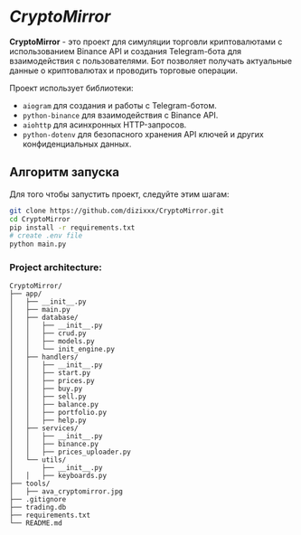 # *CryptoMirror*


**CryptoMirror** - это проект для симуляции торговли криптовалютами с использованием Binance API и создания Telegram-бота для взаимодействия с пользователями. Бот позволяет получать актуальные данные о криптовалютах и проводить торговые операции.

Проект использует библиотеки:
- `aiogram` для создания и работы с Telegram-ботом.
- `python-binance` для взаимодействия с Binance API.
- `aiohttp` для асинхронных HTTP-запросов.
- `python-dotenv` для безопасного хранения API ключей и других конфиденциальных данных.

## Алгоритм запуска

Для того чтобы запустить проект, следуйте этим шагам:

```bash
git clone https://github.com/dizixxx/CryptoMirror.git
cd CryptoMirror
pip install -r requirements.txt
# create .env file
python main.py
```

### **Project architecture**:
```
CryptoMirror/
├── app/
│   ├── __init__.py
│   ├── main.py
│   ├── database/
│   │   ├── __init__.py
│   │   ├── crud.py
│   │   ├── models.py
│   │   └── init_engine.py
│   ├── handlers/
│   │   ├── __init__.py
│   │   ├── start.py
│   │   ├── prices.py
│   │   ├── buy.py
│   │   ├── sell.py
│   │   ├── balance.py
│   │   ├── portfolio.py
│   │   ├── help.py 
│   ├── services/
│   │   ├── __init__.py
│   │   ├── binance.py
│   │   ├── prices_uploader.py
│   └── utils/
│       ├── __init__.py
│   │   ├── keyboards.py
├── tools/
│   ├── ava_cryptomirror.jpg
├── .gitignore
├── trading.db
├── requirements.txt
└── README.md
```